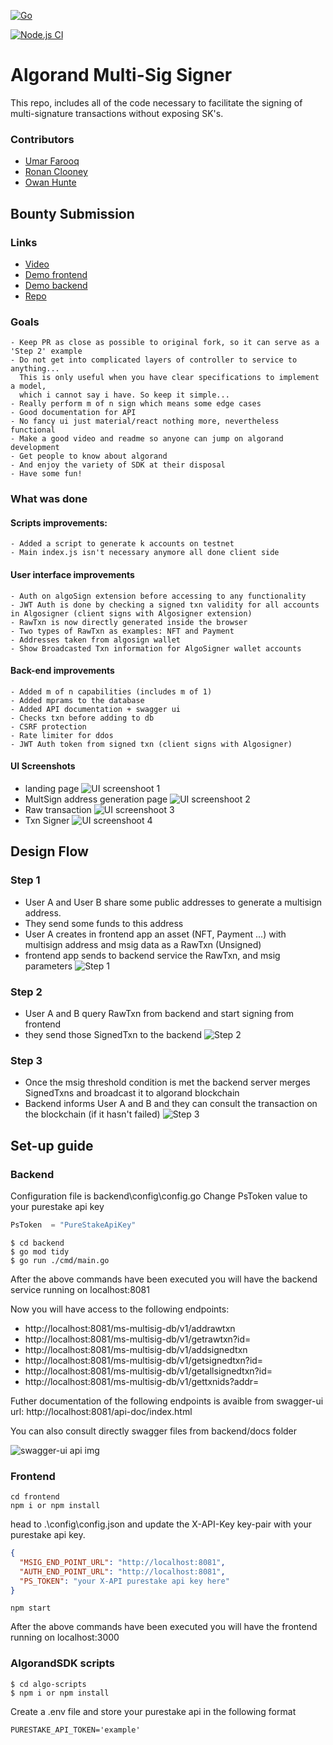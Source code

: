 [![Go](https://github.com/nabetse00/Algorand-MultiSig/actions/workflows/go.yml/badge.svg)](https://github.com/nabetse00/Algorand-MultiSig/actions/workflows/go.yml)

[![Node.js CI](https://github.com/nabetse00/Algorand-MultiSig/actions/workflows/node.js.yml/badge.svg)](https://github.com/nabetse00/Algorand-MultiSig/actions/workflows/node.js.yml)

# Algorand Multi-Sig Signer

This repo, includes all of the code necessary to facilitate the signing of multi-signature transactions without exposing SK's.

### Contributors

- [Umar Farooq](https://github.com/UmarFarooq-MP)
- [Ronan Clooney](https://github.com/clooneyr)
- [Owan Hunte](https://github.com/owanhunte)

## Bounty Submission

### Links

- [Video](https://www.youtube.com/watch?v=)
- [Demo frontend ](https://msigdapp.iteasys.com/)
- [Demo backend ](https://msign.iteasys.com/api-doc/index.html)
- [Repo](https://github.com/nabetse00/Algorand-MultiSig)

### Goals

    - Keep PR as close as possible to original fork, so it can serve as a 'Step 2' example
    - Do not get into complicated layers of controller to service to anything...
      This is only useful when you have clear specifications to implement a model,
      which i cannot say i have. So keep it simple...
    - Really perform m of n sign which means some edge cases
    - Good documentation for API
    - No fancy ui just material/react nothing more, nevertheless functional
    - Make a good video and readme so anyone can jump on algorand development
    - Get people to know about algorand
    - And enjoy the variety of SDK at their disposal
    - Have some fun!

### What was done

#### Scripts improvements:

    - Added a script to generate k accounts on testnet
    - Main index.js isn't necessary anymore all done client side

#### User interface improvements

    - Auth on algoSign extension before accessing to any functionality
    - JWT Auth is done by checking a signed txn validity for all accounts in Algosigner (client signs with Algosigner extension)
    - RawTxn is now directly generated inside the browser
    - Two types of RawTxn as examples: NFT and Payment
    - Addresses taken from algosign wallet
    - Show Broadcasted Txn information for AlgoSigner wallet accounts

#### Back-end improvements

    - Added m of n capabilities (includes m of 1)
    - Added mprams to the database
    - Added API documentation + swagger ui
    - Checks txn before adding to db
    - CSRF protection
    - Rate limiter for ddos
    - JWT Auth token from signed txn (client signs with Algosigner)

#### UI Screenshots

- landing page
![UI screenshoot 1](./img/ui_screenshot1.jpg)
- MultSign address generation page
![UI screenshoot 2](./img/ui_screenshot2.jpg)
- Raw transaction
![UI screenshoot 3](./img/ui_screenshot3.jpg)
- Txn Signer
![UI screenshoot 4](./img/ui_screenshot4.jpg)



## Design Flow

### Step 1 
- User A and User B share some public addresses to generate a multisign
address. 
- They send some funds to this address
- User A creates in frontend app an asset (NFT, Payment ...) with multisign address and msig data as a RawTxn (Unsigned)
- frontend app sends to backend service the RawTxn, and msig parameters
![Step 1](./img/diapo1.png)

### Step 2
- User A and B query RawTxn from backend and start signing from frontend
- they send those SignedTxn to the backend
![Step 2](./img/diapo2.png)

### Step 3
- Once the msig threshold condition is met the backend server 
merges SignedTxns and broadcast it to algorand blockchain
- Backend informs User A and B and they can consult the transaction 
on the blockchain (if it hasn't failed)
![Step 3](./img/diapo3.png)


## Set-up guide

### Backend

Configuration file is backend\config\config.go
Change  PsToken value to your purestake api key

```go
PsToken  = "PureStakeApiKey"
```

```console
$ cd backend
$ go mod tidy
$ go run ./cmd/main.go
```

After the above commands have been executed you will have the backend service running on localhost:8081

Now you will have access to the following endpoints:

- http://localhost:8081/ms-multisig-db/v1/addrawtxn
- http://localhost:8081/ms-multisig-db/v1/getrawtxn?id=
- http://localhost:8081/ms-multisig-db/v1/addsignedtxn 
- http://localhost:8081/ms-multisig-db/v1/getsignedtxn?id=
- http://localhost:8081/ms-multisig-db/v1/getallsignedtxn?id=
- http://localhost:8081/ms-multisig-db/v1/gettxnids?addr=

Futher documentation of the following endpoints is avaible from
swagger-ui url: http://localhost:8081/api-doc/index.html

You can also consult directly swagger files from backend/docs folder

![swagger-ui api img ](./img/api.jpg)

### Frontend

```console
cd frontend
npm i or npm install
```

head to .\config\config.json and update the X-API-Key key-pair with your purestake api key.
```json
{
  "MSIG_END_POINT_URL": "http://localhost:8081",
  "AUTH_END_POINT_URL": "http://localhost:8081",
  "PS_TOKEN": "your X-API purestake api key here"
}
```

```
npm start
```

After the above commands have been executed you will have the frontend running on localhost:3000

### AlgorandSDK scripts

```console
$ cd algo-scripts
$ npm i or npm install
```

Create a .env file and store your purestake api in the following format

```
PURESTAKE_API_TOKEN='example'
```